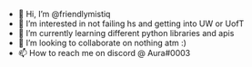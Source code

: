 - 👋 Hi, I’m @friendlymistiq
- 👀 I’m interested in not failing hs and getting into UW or UofT
- 🌱 I’m currently learning different python libraries and apis
- 💞️ I’m looking to collaborate on nothing atm :)
- 📫 How to reach me on discord @ Aura#0003
